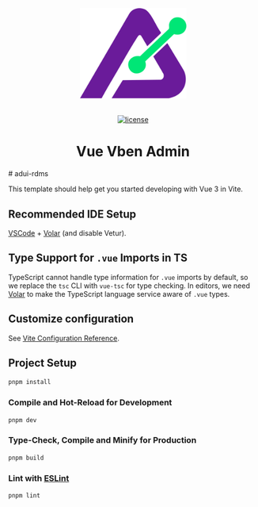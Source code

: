 <div align="center">
  <a href="https://github.com/Laird-Lee/adui-rdms">
    <img alt="ADui-RDMS Logo" width="215" src="https://github.com/Laird-Lee/adui-rdms/blob/main/public/logo.svg">
  </a>
  <br>
  <br>

[![license](https://img.shields.io/github/license/Laird-Lee/adui-rdms.svg)](LICENSE)

  <h1>Vue Vben Admin</h1>
</div>
# adui-rdms

This template should help get you started developing with Vue 3 in Vite.

## Recommended IDE Setup

[VSCode](https://code.visualstudio.com/) + [Volar](https://marketplace.visualstudio.com/items?itemName=Vue.volar) (and disable Vetur).

## Type Support for `.vue` Imports in TS

TypeScript cannot handle type information for `.vue` imports by default, so we replace the `tsc` CLI with `vue-tsc` for type checking. In editors, we need [Volar](https://marketplace.visualstudio.com/items?itemName=Vue.volar) to make the TypeScript language service aware of `.vue` types.

## Customize configuration

See [Vite Configuration Reference](https://vite.dev/config/).

## Project Setup

```sh
pnpm install
```

### Compile and Hot-Reload for Development

```sh
pnpm dev
```

### Type-Check, Compile and Minify for Production

```sh
pnpm build
```

### Lint with [ESLint](https://eslint.org/)

```sh
pnpm lint
```
